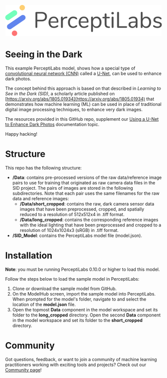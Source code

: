 <p align="center">
  <a href="https://www.perceptilabs.com">
  <img src="./pl_logo.png">
  </a>
</p>

# Seeing in the Dark
This example PerceptiLabs model, shows how a special type of [convolutional neural network (CNN)](https://en.wikipedia.org/wiki/Convolutional_neural_network) called a [U-Net](https://en.wikipedia.org/wiki/U-Net), can be used to enhance dark photos. 

The concept behind this approach is based on that described in *Learning to See in the Dark (SID)*, a scholarly article published on [https://arxiv.org/abs/1805.01934](https://arxiv.org/abs/1805.01934) that demonstrates how machine learning (ML) can be used in place of traditional digital image processing techniques, to enhance very dark images. 

The resources provided in this GitHub repo, supplement our [Using a U-Net to Enhance Dark Photos](https://perceptilabs-frontend.herokuapp.com/docs/u-net_usecase) documentation topic.

Happy hacking!

# Structure
This repo has the following structure:
* **/Data**: contains pre-processed versions of the raw data/reference image pairs to use for training that originated as raw camera data files in the SID project. The pairs of images are stored in the following subdirectories. Note that each pair uses the same filenames for the raw data and reference images:
  * **/Data/short_cropped**: contains the raw, dark camera sensor data images that have been preprocessed, cropped, and spatially reduced to a resolution of 512x512x4 in .tiff format.
  * **/Data/long_cropped**: contains the corresponding reference images with the ideal lighting that have been preprocessed and cropped to a resolution of 1024x1024x3 (sRGB) in .tiff format.
* **/SID_Model**: contains the PerceptiLabs model file (model.json).

# Installation

**Note**: you must be running PerceptiLabs 0.10.0 or higher to load this model.

Follow the steps below to load the sample model in PerceptiLabs:

1. Clone or download the sample model from GitHub.
2. On the ModelHub screen, import the sample model into PerceptiLabs. When prompted for the model's folder, navigate to and select the location of the **model.json** file.
3. Open the topmost **Data** component in the model workspace and set its folder to the **long_cropped** directory.
Open the second **Data** component in the model workspace and set its folder to the **short_cropped** directory.

# Community

Got questions, feedback, or want to join a community of machine learning practitioners working with exciting tools and projects? Check out our [Community page](https://www.perceptilabs.com/community)!


